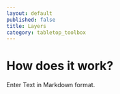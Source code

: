 ```yaml
---
layout: default
published: false
title: Layers
category: tabletop_toolbox
---
```


# How does it work?

Enter Text in Markdown format.